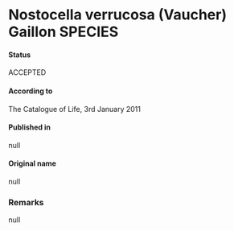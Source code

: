 Nostocella verrucosa (Vaucher) Gaillon SPECIES
=======

#### Status
ACCEPTED

#### According to
The Catalogue of Life, 3rd January 2011

#### Published in
null

#### Original name
null

### Remarks
null